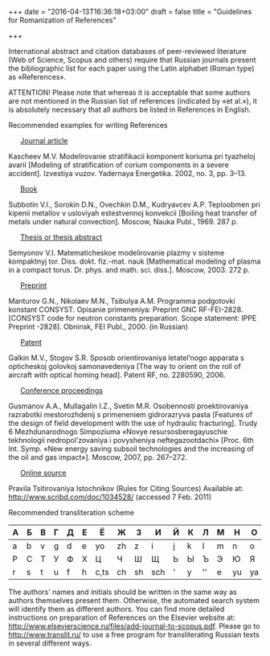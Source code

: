 +++
date = "2016-04-13T16:36:18+03:00"
draft = false
title = "Guidelines for Romanization of References"

+++

International abstract and citation databases of peer-reviewed literature (Web of Science, Scopus and others) require that Russian journals present the bibliographic list for each paper using the Latin alphabet (Roman type) as «References». 

ATTENTION! Please note that whereas it is acceptable that some authors are not mentioned in the Russian list of references (indicated by «et al.»), it is absolutely necessary that all authors be listed in References in English.

Recommended examples for writing References 
<ul><u>Journal article</u></ul>
Kascheev M.V. Modelirovanie stratifikacii komponent koriuma pri tyazheloj avarii [Modeling of stratification of corium components in a severe accident]. Izvestiya vuzov. Yadernaya Energetika. 2002, no. 3, pp. 3–13.
<ul><u>Book</u></ul>
Subbotin V.I., Sorokin D.N., Ovechkin D.M., Kudryavcev A.P. Teploobmen pri kipenii metallov v usloviyah estestvennoj konvekcii [Boiling heat transfer of metals under natural convection]. Moscow, Nauka Publ., 1969. 287 p.

<ul><u>Thesis or thesis abstract</u></ul>
Semyonov V.I. Matematicheskoe modelirovanie plazmy v sisteme kompaktnyj tor. Diss. dokt. fiz.-mat. nauk [Mathematical modeling of plasma in a compact torus. Dr. phys. and math. sci. diss.]. Moscow, 2003. 272 p.

<ul><u>Preprint</u></ul>

Manturov G.N., Nikolaev M.N., Tsibulya A.M. Programma podgotovki konstant CONSYST. Opisanie primeneniya: Preprint GNC RF-FEI-2828. [CONSYST code for neutron constants preparation. Scope statement: IPPE Preprint -2828]. Obninsk, FEI Publ., 2000. (in Russian)

<ul><u>Patent</u></ul>

Galkin M.V., Stogov S.R. Sposob orientirovaniya letatel’nogo apparata s opticheskoj golovkoj samonavedeniya [The way to orient on the roll of aircraft with optical homing head]. Patent RF, no. 2280590, 2006.

<ul><u>Conference proceedings</u></ul>

Gusmanov A.A., Mullagalin I.Z., Svetin M.R. Osobennosti proektirovaniya razrabotki mestorozhdenij s primeneniem gidrorazryva pasta [Features of the design of field development with the use of hydraulic fracturing]. Trudy 6 Mezhdunarodnogo Simpoziuma «Novye resursosberegayuschie tekhnologii nedropol’zovaniya i povysheniya neftegazootdachi» [Proc. 6th Int. Symp. «New energy saving subsoil technologies and the increasing of the oil and gas impact»]. Moscow, 2007, pp. 267–272.

<ul><u>Online source</u></ul>

Pravila Tsitirovaniya Istochnikov (Rules for Citing Sources) Available at: http://www.scribd.com/doc/1034528/ (accessed 7 Feb. 2011)

Recommended transliteration scheme 

| А | Б | В | Г | Д | Е | Ё    | Ж  | З  | И   | Й | К | Л  | М | Н  | О  | П |
|---|---|---|---|---|---|------|----|----|-----|---|---|----|---|----|----|---|
| a | b | v | g | d | e | yo   | zh | z  | i   | j | k | l  | m | n  | o  | p |
| Р | С | Т | У | Ф | Х | Ц    | Ч  | Ш  | Щ   | Ь | Ы | Ъ  | Э | Ю  | Я  |
| r | s | t | u | f | h | c,ts | ch | sh | sch | ' | y | '' | e | yu | ya |

The authors' names and initials should be written in the same way as authors themselves present them. Otherwise, the automated search system will identify them as different authors. 
You can find more detailed instructions on preparation of References on the Elsevier website at: 
http://www.elsevierscience.ru/files/add-journal-to-scopus.pdf.
Please go to http://www.translit.ru/ to use a free program for transliterating Russian texts in several different ways.

